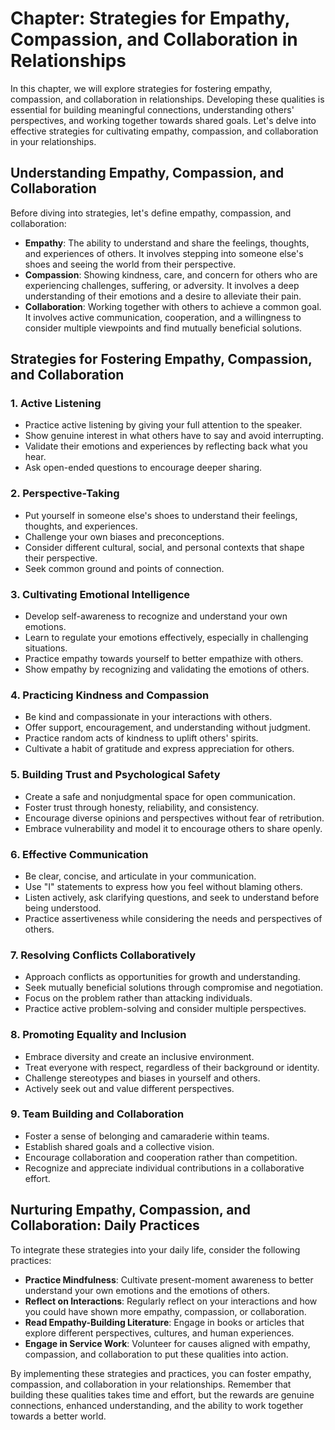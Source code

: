 Chapter: Strategies for Empathy, Compassion, and Collaboration in Relationships
===============================================================================

In this chapter, we will explore strategies for fostering empathy, compassion, and collaboration in relationships. Developing these qualities is essential for building meaningful connections, understanding others' perspectives, and working together towards shared goals. Let's delve into effective strategies for cultivating empathy, compassion, and collaboration in your relationships.

**Understanding Empathy, Compassion, and Collaboration**
--------------------------------------------------------

Before diving into strategies, let's define empathy, compassion, and collaboration:

* **Empathy**: The ability to understand and share the feelings, thoughts, and experiences of others. It involves stepping into someone else's shoes and seeing the world from their perspective.
* **Compassion**: Showing kindness, care, and concern for others who are experiencing challenges, suffering, or adversity. It involves a deep understanding of their emotions and a desire to alleviate their pain.
* **Collaboration**: Working together with others to achieve a common goal. It involves active communication, cooperation, and a willingness to consider multiple viewpoints and find mutually beneficial solutions.

**Strategies for Fostering Empathy, Compassion, and Collaboration**
-------------------------------------------------------------------

### **1. Active Listening**

* Practice active listening by giving your full attention to the speaker.
* Show genuine interest in what others have to say and avoid interrupting.
* Validate their emotions and experiences by reflecting back what you hear.
* Ask open-ended questions to encourage deeper sharing.

### **2. Perspective-Taking**

* Put yourself in someone else's shoes to understand their feelings, thoughts, and experiences.
* Challenge your own biases and preconceptions.
* Consider different cultural, social, and personal contexts that shape their perspective.
* Seek common ground and points of connection.

### **3. Cultivating Emotional Intelligence**

* Develop self-awareness to recognize and understand your own emotions.
* Learn to regulate your emotions effectively, especially in challenging situations.
* Practice empathy towards yourself to better empathize with others.
* Show empathy by recognizing and validating the emotions of others.

### **4. Practicing Kindness and Compassion**

* Be kind and compassionate in your interactions with others.
* Offer support, encouragement, and understanding without judgment.
* Practice random acts of kindness to uplift others' spirits.
* Cultivate a habit of gratitude and express appreciation for others.

### **5. Building Trust and Psychological Safety**

* Create a safe and nonjudgmental space for open communication.
* Foster trust through honesty, reliability, and consistency.
* Encourage diverse opinions and perspectives without fear of retribution.
* Embrace vulnerability and model it to encourage others to share openly.

### **6. Effective Communication**

* Be clear, concise, and articulate in your communication.
* Use "I" statements to express how you feel without blaming others.
* Listen actively, ask clarifying questions, and seek to understand before being understood.
* Practice assertiveness while considering the needs and perspectives of others.

### **7. Resolving Conflicts Collaboratively**

* Approach conflicts as opportunities for growth and understanding.
* Seek mutually beneficial solutions through compromise and negotiation.
* Focus on the problem rather than attacking individuals.
* Practice active problem-solving and consider multiple perspectives.

### **8. Promoting Equality and Inclusion**

* Embrace diversity and create an inclusive environment.
* Treat everyone with respect, regardless of their background or identity.
* Challenge stereotypes and biases in yourself and others.
* Actively seek out and value different perspectives.

### **9. Team Building and Collaboration**

* Foster a sense of belonging and camaraderie within teams.
* Establish shared goals and a collective vision.
* Encourage collaboration and cooperation rather than competition.
* Recognize and appreciate individual contributions in a collaborative effort.

**Nurturing Empathy, Compassion, and Collaboration: Daily Practices**
---------------------------------------------------------------------

To integrate these strategies into your daily life, consider the following practices:

* **Practice Mindfulness**: Cultivate present-moment awareness to better understand your own emotions and the emotions of others.
* **Reflect on Interactions**: Regularly reflect on your interactions and how you could have shown more empathy, compassion, or collaboration.
* **Read Empathy-Building Literature**: Engage in books or articles that explore different perspectives, cultures, and human experiences.
* **Engage in Service Work**: Volunteer for causes aligned with empathy, compassion, and collaboration to put these qualities into action.

By implementing these strategies and practices, you can foster empathy, compassion, and collaboration in your relationships. Remember that building these qualities takes time and effort, but the rewards are genuine connections, enhanced understanding, and the ability to work together towards a better world.
